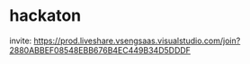 # hackaton
invite: https://prod.liveshare.vsengsaas.visualstudio.com/join?2880ABBEF08548EBB676B4EC449B34D5DDDF
